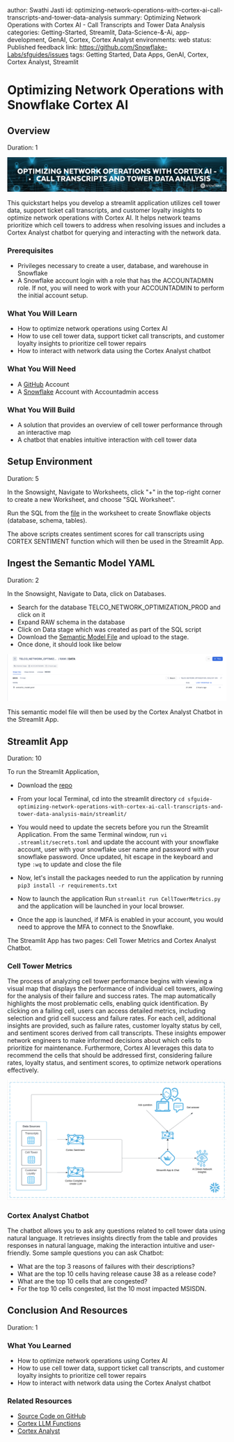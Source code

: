 author: Swathi Jasti
id: optimizing-network-operations-with-cortex-ai-call-transcripts-and-tower-data-analysis
summary: Optimizing Network Operations with Cortex AI - Call Transcripts and Tower Data Analysis
categories: Getting-Started, Streamlit, Data-Science-&-Ai, app-development, GenAI, Cortex, Cortex Analyst
environments: web
status: Published 
feedback link: https://github.com/Snowflake-Labs/sfguides/issues
tags: Getting Started, Data Apps, GenAI, Cortex, Cortex Analyst, Streamlit

# Optimizing Network Operations with Snowflake Cortex AI

## Overview
Duration: 1

<img src="assets/network_operations_banner.png"/>

This quickstart helps you develop a streamlit application utilizes cell tower data, support ticket call transcripts, and customer loyalty insights to optimize network operations with Cortex AI. It helps network teams prioritize which cell towers to address when resolving issues and includes a Cortex Analyst chatbot for querying and interacting with the network data.

### Prerequisites
- Privileges necessary to create a user, database, and warehouse in Snowflake
- A Snowflake account login with a role that has the ACCOUNTADMIN role. If not, you will need to work with your ACCOUNTADMIN to perform the initial account setup.

### What You Will Learn
- How to optimize network operations using Cortex AI
- How to use cell tower data, support ticket call transcripts, and customer loyalty insights to prioritize cell tower repairs
- How to interact with network data using the Cortex Analyst chatbot

### What You Will Need
- A [GitHub](https://github.com/) Account
- A [Snowflake](https://app.snowflake.com/) Account with Accountadmin access

### What You Will Build
- A solution that provides an overview of cell tower performance through an interactive map
- A chatbot that enables intuitive interaction with cell tower data

## Setup Environment
Duration: 5

In the Snowsight, Navigate to Worksheets, click "+" in the top-right corner to create a new Worksheet, and choose "SQL Worksheet".

Run the SQL from the [file](https://github.com/Snowflake-Labs/sfguide-optimizing-network-operations-with-cortex-ai-call-transcripts-and-tower-data-analysis/blob/main/scripts/setup.sql) in the worksheet to create Snowflake objects (database, schema, tables). 

The above scripts creates sentiment scores for call transcripts using CORTEX SENTIMENT function which will then be used in the Streamlit App. 

## Ingest the Semantic Model YAML
Duration: 2

In the Snowsight, Navigate to Data, click on Databases.

- Search for the database TELCO_NETWORK_OPTIMIZATION_PROD and click on it
- Expand RAW schema in the database
- Click on Data stage which was created as part of the SQL script
- Download the [Semantic Model File](https://github.com/Snowflake-Labs/sfguide-optimizing-network-operations-with-cortex-ai-call-transcripts-and-tower-data-analysis/blob/main/streamlit/model/semantic_mode.yaml) and upload to the stage.
- Once done, it should look like below

<img src="assets/model_upload.png"/>

This semantic model file will then be used by the Cortex Analyst Chatbot in the Streamlit App.

## Streamlit App
Duration: 10

To run the Streamlit Application,

- Download the [repo](https://github.com/Snowflake-Labs/sfguide-optimizing-network-operations-with-cortex-ai-call-transcripts-and-tower-data-analysis/tree/main)

- From your local Terminal, cd into the streamlit directory `cd sfguide-optimizing-network-operations-with-cortex-ai-call-transcripts-and-tower-data-analysis-main/streamlit/`

- You would need to update the secrets before you run the Streamlit Application. From the same Terminal window, run `vi .streamlit/secrets.toml` and update the account with your snowflake account, user with your snowflake user name and password with your snowflake password. Once updated, hit escape in the keyboard and type `:wq` to update and close the file

- Now, let's install the packages needed to run the application by running `pip3 install -r requirements.txt`

- Now to launch the application Run `streamlit run CellTowerMetrics.py` and the application will be launched in your local browser.

- Once the app is launched, if MFA is enabled in your account, you would need to approve the MFA to connect to the Snowflake.


The Streamlit App has two pages: Cell Tower Metrics and Cortex Analyst Chatbot.

### Cell Tower Metrics
The process of analyzing cell tower performance begins with viewing a visual map that displays the performance of individual cell towers, allowing for the analysis of their failure and success rates. The map automatically highlights the most problematic cells, enabling quick identification. By clicking on a failing cell, users can access detailed metrics, including selection and grid cell success and failure rates. For each cell, additional insights are provided, such as failure rates, customer loyalty status by cell, and sentiment scores derived from call transcripts. These insights empower network engineers to make informed decisions about which cells to prioritize for maintenance. Furthermore, Cortex AI leverages this data to recommend the cells that should be addressed first, considering failure rates, loyalty status, and sentiment scores, to optimize network operations effectively.

<img src="assets/Architecture.png"/>

### Cortex Analyst Chatbot
The chatbot allows you to ask any questions related to cell tower data using natural language. It retrieves insights directly from the table and provides responses in natural language, making the interaction intuitive and user-friendly. Some sample questions you can ask Chatbot:

- What are the top 3 reasons of failures with their descriptions?
- What are the top 10 cells having release cause 38 as a release code?
- What are the top 10 cells that are congested?
- For the top 10 cells congested, list the 10 most impacted MSISDN.

## Conclusion And Resources
Duration: 1

### What You Learned
- How to optimize network operations using Cortex AI
- How to use cell tower data, support ticket call transcripts, and customer loyalty insights to prioritize cell tower repairs
- How to interact with network data using the Cortex Analyst chatbot

### Related Resources
- [Source Code on GitHub](https://github.com/Snowflake-Labs/sfguide-optimizing-network-operations-with-cortex-ai-call-transcripts-and-tower-data-analysis/tree/main)
- [Cortex LLM Functions](https://docs.snowflake.com/en/user-guide/snowflake-cortex/llm-functions)
- [Cortex Analyst](https://docs.snowflake.com/en/user-guide/snowflake-cortex/cortex-analyst)
